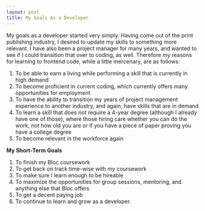 ```yaml
---
layout: post
title: My Goals As a Developer
---
```


My goals as a developer started very simply. Having come out of the print publishing industry, I desired to update my skills to something more relevant. I have also been a project manager for many years, and wanted to see if I could transition that over to coding, as well. Therefore my reasons for learning to frontend code, while a little mercenary, are as follows:

1) To be able to earn a living while performing a skill that is currently in high demand
2) To become proficient in current coding, which currently offers many opportunities for employment
3) To have the ability to transition my years of project management experience to another industry, and again, have skills that are in demand
4) To learn a skill that does not require a 4-year degree (although I already have one of those), where those hiring care whether you can do the work, not how old you are or if you have a piece of paper proving you have a college degree
5) To become relevant in the workforce again

**My Short-Term Goals**
1) To finish my Bloc coursework
2) To get back on track time-wise with my coursework
3) To make sure I learn enough to be hireable
4) To maximize the opportunities for group sessions, mentoring, and anything else that Bloc offers
5) To get a decent paying job
6) To continue to learn and grow as a developer.
